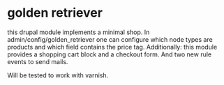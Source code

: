# golden retriever

this drupal module implements a minimal shop.
In admin/config/golden_retriever one can configure which node types
are products and which field contains the price tag.
Additionally: this module provides a shopping cart block and a checkout form. And two new rule events to send mails.

Will be tested to work with varnish.

